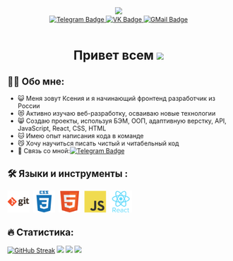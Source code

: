 <div id="header" align="center">
  <img src="https://media.giphy.com/media/jTHti8z6rjrUZmBgOp/giphy.gif" width="100">
  <div id="badges">
  <a href="https://t.me/kseniabeg">
  <img src="https://img.shields.io/badge/telegram-blue?logo=telegram&logoColor=white&style=for-the-badge" alt="Telegram Badge"/>
  </a>
  <a href="https://vk.com/id29754098">
    <img src="https://img.shields.io/badge/VK-blue?style=for-the-badge&logo=VK&logoColor=white" alt="VK Badge"/>
  </a>
   <a href="begunkovak@gmail.com">
    <img src="https://img.shields.io/badge/Gmail-blue?style=for-the-badge&logo=Gmail&logoColor=white" alt="GMail Badge"/>
  </a>  
    </div>
  <img src="https://komarev.com/ghpvc/?username=xeniabegunkova&style=flat-square&color=blue" alt=""/>
    <h1>
  Привет всем
  <img src="https://media.giphy.com/media/hvRJCLFzcasrR4ia7z/giphy.gif" width="30px"/>
  </h1>
  </div>

## :woman_technologist: Обо мне:

- :smiley_cat: Меня зовут Ксения и я начинающий фронтенд разработчик из России
- :heart_eyes_cat: Активно изучаю веб-разработку, осваиваю новые технологии
- :smile_cat: Создаю проекты, используя БЭМ, ООП, адаптивную верстку, API, JavaScript, React, CSS, HTML
- :cat: Имею опыт написания кода в команде
- :smirk_cat: Хочу научиться писать чистый и читабельный код
- :love_letter: Связь со мной:[![Telegram Badge](https://img.shields.io/badge/telegram-blue?logo=telegram&logoColor=white&style=for-the-badge)](https://t.me/kseniabeg)

## :hammer_and_wrench: Языки и инструменты :

<img src="https://github.com/devicons/devicon/blob/master/icons/git/git-original-wordmark.svg" title="Git" alt="Git" width="50" height="50"/>&nbsp;
<img src="https://github.com/devicons/devicon/blob/master/icons/css3/css3-plain-wordmark.svg"  title="CSS3" alt="CSS" width="50" height="50"/>&nbsp;
<img src="https://github.com/devicons/devicon/blob/master/icons/html5/html5-original.svg" title="HTML5" alt="HTML" width="50" height="50"/>&nbsp;
<img src="https://github.com/devicons/devicon/blob/master/icons/javascript/javascript-original.svg" title="JavaScript" alt="JavaScript" width="50" height="50"/>&nbsp;
<img src="https://github.com/devicons/devicon/blob/master/icons/react/react-original-wordmark.svg" title="React" alt="React" width="50" height="50"/>&nbsp;

## :fire: Статистика:
  [![GitHub Streak](http://github-readme-streak-stats.herokuapp.com?user=xeniabegunkova&theme=dark&locale=ru&date_format=j%2Fn%5B%2FY%5D)](https://git.io/streak-stats)
 ![](https://github-profile-summary-cards.vercel.app/api/cards/repos-per-language?username=xeniabegunkova&theme=github_dark) 
![](https://github-profile-summary-cards.vercel.app/api/cards/stats?username=xeniabegunkova&theme=github_dark)
![](https://github-profile-summary-cards.vercel.app/api/cards/profile-details?username=xeniabegunkova&theme=github_dark)
